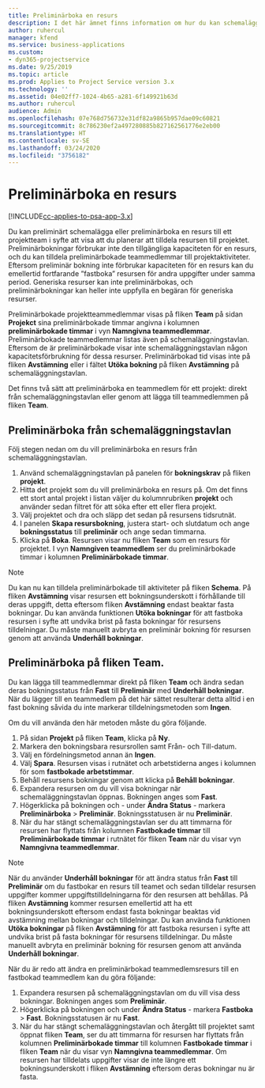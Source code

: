 ```yaml
---
title: Preliminärboka en resurs
description: I det här ämnet finns information om hur du kan schemalägga eller preliminärboka projektteammedlemmar.
author: ruhercul
manager: kfend
ms.service: business-applications
ms.custom:
- dyn365-projectservice
ms.date: 9/25/2019
ms.topic: article
ms.prod: Applies to Project Service version 3.x
ms.technology: ''
ms.assetid: 04e02ff7-1024-4b65-a281-6f149921b63d
ms.author: ruhercul
audience: Admin
ms.openlocfilehash: 07e768d756732e31df82a9865b957dae09c60821
ms.sourcegitcommit: 8c786230ef2a497280885b827162561776e2eb00
ms.translationtype: HT
ms.contentlocale: sv-SE
ms.lasthandoff: 03/24/2020
ms.locfileid: "3756182"
---
```

# <a name="soft-book-a-resource"></a>Preliminärboka en resurs

[!INCLUDE[cc-applies-to-psa-app-3.x](../includes/cc-applies-to-psa-app-3x.md)]

Du kan preliminärt schemalägga eller preliminärboka en resurs till ett projektteam i syfte att visa att du planerar att tilldela resursen till projektet. Preliminärbokningar förbrukar inte den tillgängliga kapaciteten för en resurs, och du kan tilldela preliminärbokade teammedlemmar till projektaktiviteter. Eftersom preliminär bokning inte förbrukar kapaciteten för en resurs kan du emellertid fortfarande ”fastboka” resursen för andra uppgifter under samma period. Generiska resurser kan inte preliminärbokas, och preliminärbokningar kan heller inte uppfylla en begäran för generiska resurser.

Preliminärbokade projektteammedlemmar visas på fliken **Team** på sidan **Projekct** sina preliminärbokade timmar angivna i kolumnen **preliminärbokade timmar** i vyn **Namngivna teammedlemmar**. Preliminärbokade teammedlemmar listas även på schemaläggningstavlan. Eftersom de är preliminärbokade visar inte schemaläggningstavlan någon kapacitetsförbrukning för dessa resurser. Preliminärbokad tid visas inte på fliken **Avstämning** eller i fältet **Utöka bokning** på fliken **Avstämning** på schemaläggningstavlan. 

Det finns två sätt att preliminärboka en teammedlem för ett projekt: direkt från schemaläggningstavlan eller genom att lägga till teammedlemmen på fliken **Team**. 

## <a name="soft-book-from-the-schedule-board"></a>Preliminärboka från schemaläggningstavlan
Följ stegen nedan om du vill preliminärboka en resurs från schemaläggningstavlan. 

1. Använd schemaläggningstavlan på panelen för **bokningskrav** på fliken **projekt**.
2. Hitta det projekt som du vill preliminärboka en resurs på. Om det finns ett stort antal projekt i listan väljer du kolumnrubriken **projekt** och använder sedan filtret för att söka efter ett eller flera projekt.
3. Välj projektet och dra och släpp det sedan på resursens tidsrutnät.
5. I panelen **Skapa resursbokning**, justera start- och slutdatum och ange **bokningsstatus** till **preliminär** och ange sedan timmarna. 
6. Klicka på **Boka**. Resursen visar nu fliken **Team** som en resurs för projektet. I vyn **Namngiven teammedlem** ser du preliminärbokade timmar i kolumnen **Preliminärbokade timmar**.

> [!NOTE]
> Du kan nu kan tilldela preliminärbokade till aktiviteter på fliken **Schema**. På fliken **Avstämning** visar resursen ett bokningsunderskott i förhållande till deras uppgift, detta eftersom fliken **Avstämning** endast beaktar fasta bokningar. Du kan använda funktionen **Utöka bokningar** för att fastboka resursen i syfte att undvika brist på fasta bokningar för resursens tilldelningar. Du måste manuellt avbryta en preliminär bokning för resursen genom att använda **Underhåll bokningar**.

## <a name="soft-book-on-the-team-tab"></a>Preliminärboka på fliken Team.

Du kan lägga till teammedlemmar direkt på fliken **Team** och ändra sedan deras bokningsstatus från **Fast** till **Preliminär** med **Underhåll bokningar**. När du lägger till en teammedlem på det här sättet resulterar detta alltid i en fast bokning såvida du inte markerar tilldelningsmetoden som **Ingen**.

Om du vill använda den här metoden måste du göra följande.

1. På sidan **Projekt** på fliken **Team**, klicka på **Ny**.
2. Markera den bokningsbara resursrollen samt Från- och Till-datum.
3. Välj en fördelningsmetod annan än **Ingen**.
4. Välj **Spara**. Resursen visas i rutnätet och arbetstiderna anges i kolumnen för som **fastbokade arbetstimmar**.
5. Behåll resursens bokningar genom att klicka på **Behåll bokningar**.
6. Expandera resursen om du vill visa bokningar när schemaläggningstavlan öppnas. Bokningen anges som **Fast**.
7. Högerklicka på bokningen och - under **Ändra Status** - markera **Preliminärboka** \> **Preliminär**. Bokningsstatusen är nu **Preliminär**.
8. När du har stängt schemaläggningstavlan ser du att timmarna för resursen har flyttats från kolumnen **Fastbokade timmar** till **Preliminärbokade timmar** i rutnätet för fliken **Team** när du visar vyn **Namngivna teammedlemmar**.

> [!NOTE]
> När du använder **Underhåll bokningar** för att ändra status från **Fast** till **Preliminär** om du fastbokar en resurs till teamet och sedan tilldelar resursen uppgifter kommer uppgiftstilldelningarna för den resursen att behållas. På fliken **Avstämning** kommer resursen emellertid att ha ett bokningsunderskott eftersom endast fasta bokningar beaktas vid avstämning mellan bokningar och tilldelningar. Du kan använda funktionen **Utöka bokningar** på fliken **Avstämning** för att fastboka resursen i syfte att undvika brist på fasta bokningar för resursens tilldelningar. Du måste manuellt avbryta en preliminär bokning för resursen genom att använda **Underhåll bokningar**.

När du är redo att ändra en preliminärbokad teammedlemsresurs till en fastbokad teammedlem kan du göra följande:

1. Expandera resursen på schemaläggningstavlan om du vill visa dess bokningar. Bokningen anges som **Preliminär**.
2. Högerklicka på bokningen och under **Ändra Status** - markera **Fastboka** \> **Fast**. Bokningsstatusen är nu **Fast**.
3. När du har stängt schemaläggningstavlan och återgått till projektet samt öppnat fliken **Team**, ser du att timmarna för resursen har flyttats från kolumnen **Preliminärbokade timmar** till kolumnen **Fastbokade timmar** i fliken **Team** när du visar vyn **Namngivna teammedlemmar**. Om resursen har tilldelats uppgifter visar de inte längre ett bokningsunderskott i fliken **Avstämning** eftersom deras bokningar nu är fasta.

